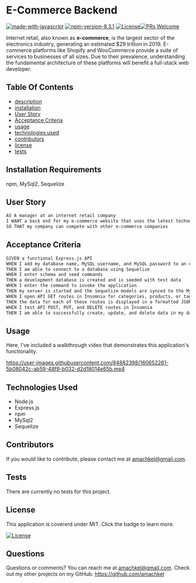 # E-Commerce Backend
[![made-with-javascript](https://img.shields.io/badge/Made%20with-JavaScript-blueviolet.svg)](https://www.javascript.com)  [![npm-version-8.3.1](https://img.shields.io/badge/npm%20version-8.3.1-blue)](https://img.shields.io/endpoint?url=https://www.npmjs.com/package/npm/v/8.3.1)   [![License](https://img.shields.io/badge/License-MIT-yellow.svg)](https://opensource.org/licenses/MIT)[![PRs Welcome](https://img.shields.io/badge/PRs-welcome-green.svg)](http://makeapullrequest.com)

Internet retail, also known as **e-commerce**, is the largest sector of the electronics industry, generating an estimated $29 trillion in 2019. E-commerce platforms like Shopify and WooCommerce provide a suite of services to businesses of all sizes. Due to their prevalence, understanding the fundamental architecture of these platforms will benefit a full-stack web developer.

## Table Of Contents 
 - [description](#e-commerce-backend)
 - [installation](#installation-requirements)
 - [User Story](#user-story)
 - [Acceptance Criteria](#acceptance-criteria)
 - [usage](#usage)
 - [technologies used](#technologies-used)
 - [contributors](#contributors)
 - [license](#license)
 - [tests](#tests)

## Installation Requirements
  npm, MySql2, Sequelize

## User Story
```md
AS A manager at an internet retail company
I WANT a back end for my e-commerce website that uses the latest technologies
SO THAT my company can compete with other e-commerce companies
```

## Acceptance Criteria
```md
GIVEN a functional Express.js API
WHEN I add my database name, MySQL username, and MySQL password to an environment variable file
THEN I am able to connect to a database using Sequelize
WHEN I enter schema and seed commands
THEN a development database is created and is seeded with test data
WHEN I enter the command to invoke the application
THEN my server is started and the Sequelize models are synced to the MySQL database
WHEN I open API GET routes in Insomnia for categories, products, or tags
THEN the data for each of these routes is displayed in a formatted JSON
WHEN I test API POST, PUT, and DELETE routes in Insomnia
THEN I am able to successfully create, update, and delete data in my database
```

## Usage
Here, I've included a walkthrough video that demonstrates this application's functionality.

https://user-images.githubusercontent.com/84882398/160652261-5b08042c-ab59-48f9-b032-d2d18014e65b.mp4

## Technologies Used
* Node.js
* Express.js
* npm
* MySql2
* Sequelize

## Contributors
 If you would like to contribute, please contact me at amachkel@gmail.com.

## Tests 
 There are currently no tests for this project.

## License
 This application is covererd under MIT. Click the badge to learn more. 

 [![License](https://img.shields.io/badge/License-MIT-yellow.svg)](https://opensource.org/licenses/MIT)

## Questions
 Questions or comments? You can reach me at amachkel@gmail.com. Check out my other projects on my GitHub: https://github.com/amachkel

